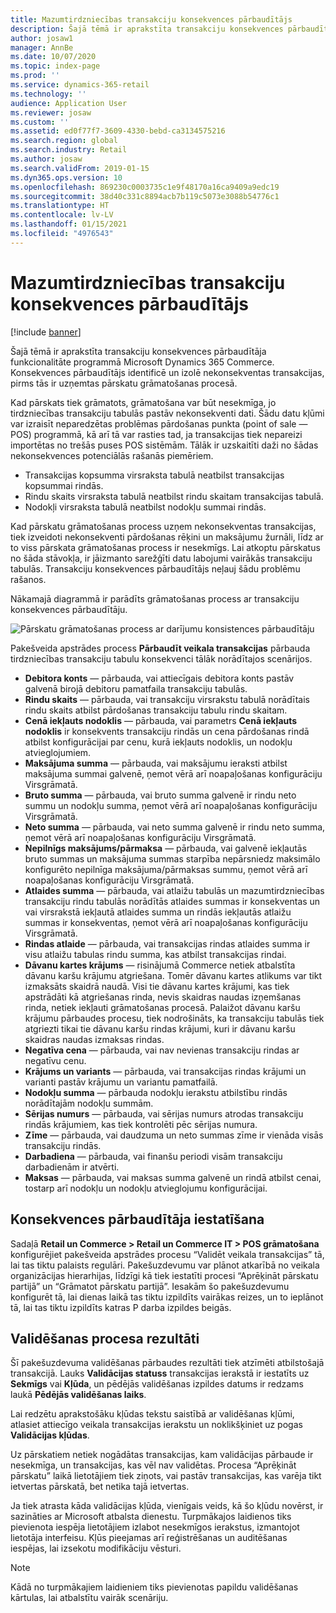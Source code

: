 ```yaml
---
title: Mazumtirdzniecības transakciju konsekvences pārbaudītājs
description: Šajā tēmā ir aprakstīta transakciju konsekvences pārbaudītāja funkcionalitāte programmā Dynamics 365 Commerce.
author: josaw1
manager: AnnBe
ms.date: 10/07/2020
ms.topic: index-page
ms.prod: ''
ms.service: dynamics-365-retail
ms.technology: ''
audience: Application User
ms.reviewer: josaw
ms.custom: ''
ms.assetid: ed0f77f7-3609-4330-bebd-ca3134575216
ms.search.region: global
ms.search.industry: Retail
ms.author: josaw
ms.search.validFrom: 2019-01-15
ms.dyn365.ops.version: 10
ms.openlocfilehash: 869230c0003735c1e9f48170a16ca9409a9edc19
ms.sourcegitcommit: 38d40c331c8894acb7b119c5073e3088b54776c1
ms.translationtype: HT
ms.contentlocale: lv-LV
ms.lasthandoff: 01/15/2021
ms.locfileid: "4976543"
---
```

# <a name="retail-transaction-consistency-checker"></a>Mazumtirdzniecības transakciju konsekvences pārbaudītājs

[!include [banner](includes/banner.md)]

Šajā tēmā ir aprakstīta transakciju konsekvences pārbaudītāja funkcionalitāte programmā Microsoft Dynamics 365 Commerce. Konsekvences pārbaudītājs identificē un izolē nekonsekventas transakcijas, pirms tās ir uzņemtas pārskatu grāmatošanas procesā.

Kad pārskats tiek grāmatots, grāmatošana var būt nesekmīga, jo tirdzniecības transakciju tabulās pastāv nekonsekventi dati. Šādu datu kļūmi var izraisīt neparedzētas problēmas pārdošanas punkta (point of sale — POS) programmā, kā arī tā var rasties tad, ja transakcijas tiek nepareizi importētas no trešās puses POS sistēmām. Tālāk ir uzskaitīti daži no šādas nekonsekvences potenciālās rašanās piemēriem. 

- Transakcijas kopsumma virsraksta tabulā neatbilst transakcijas kopsummai rindās.
- Rindu skaits virsraksta tabulā neatbilst rindu skaitam transakcijas tabulā.
- Nodokļi virsraksta tabulā neatbilst nodokļu summai rindās. 

Kad pārskatu grāmatošanas process uzņem nekonsekventas transakcijas, tiek izveidoti nekonsekventi pārdošanas rēķini un maksājumu žurnāli, līdz ar to viss pārskata grāmatošanas process ir nesekmīgs. Lai atkoptu pārskatus no šāda stāvokļa, ir jāizmanto sarežģīti datu labojumi vairākās transakciju tabulās. Transakciju konsekvences pārbaudītājs neļauj šādu problēmu rašanos.

Nākamajā diagrammā ir parādīts grāmatošanas process ar transakciju konsekvences pārbaudītāju.

![Pārskatu grāmatošanas process ar darījumu konsistences pārbaudītāju](./media/validchecker.png "Pārskatu grāmatošanas process ar mazumtirdzniecības transakciju konsekvences pārbaudītāju")

Pakešveida apstrādes process **Pārbaudīt veikala transakcijas** pārbauda tirdzniecības transakciju tabulu konsekvenci tālāk norādītajos scenārijos.

- **Debitora konts** — pārbauda, vai attiecīgais debitora konts pastāv galvenā birojā debitoru pamatfaila transakciju tabulās.
- **Rindu skaits** — pārbauda, vai transakciju virsrakstu tabulā norādītais rindu skaits atbilst pārdošanas transakciju tabulu rindu skaitam.
- **Cenā iekļauts nodoklis** — pārbauda, vai parametrs **Cenā iekļauts nodoklis** ir konsekvents transakciju rindās un cena pārdošanas rindā atbilst konfigurācijai par cenu, kurā iekļauts nodoklis, un nodokļu atvieglojumiem.
- **Maksājuma summa** — pārbauda, vai maksājumu ieraksti atbilst maksājuma summai galvenē, ņemot vērā arī noapaļošanas konfigurāciju Virsgrāmatā.
- **Bruto summa** — pārbauda, vai bruto summa galvenē ir rindu neto summu un nodokļu summa, ņemot vērā arī noapaļošanas konfigurāciju Virsgrāmatā.
- **Neto summa** — pārbauda, vai neto summa galvenē ir rindu neto summa, ņemot vērā arī noapaļošanas konfigurāciju Virsgrāmatā.
- **Nepilnīgs maksājums/pārmaksa** — pārbauda, vai galvenē iekļautās bruto summas un maksājuma summas starpība nepārsniedz maksimālo konfigurēto nepilnīga maksājuma/pārmaksas summu, ņemot vērā arī noapaļošanas konfigurāciju Virsgrāmatā.
- **Atlaides summa** — pārbauda, vai atlaižu tabulās un mazumtirdzniecības transakciju rindu tabulās norādītās atlaides summas ir konsekventas un vai virsrakstā iekļautā atlaides summa un rindās iekļautās atlaižu summas ir konsekventas, ņemot vērā arī noapaļošanas konfigurāciju Virsgrāmatā.
- **Rindas atlaide** — pārbauda, vai transakcijas rindas atlaides summa ir visu atlaižu tabulas rindu summa, kas atbilst transakcijas rindai.
- **Dāvanu kartes krājums** — risinājumā Commerce netiek atbalstīta dāvanu karšu krājumu atgriešana. Tomēr dāvanu kartes atlikums var tikt izmaksāts skaidrā naudā. Visi tie dāvanu kartes krājumi, kas tiek apstrādāti kā atgriešanas rinda, nevis skaidras naudas izņemšanas rinda, netiek iekļauti grāmatošanas procesā. Palaižot dāvanu karšu krājumu pārbaudes procesu, tiek nodrošināts, ka transakciju tabulās tiek atgriezti tikai tie dāvanu karšu rindas krājumi, kuri ir dāvanu karšu skaidras naudas izmaksas rindas.
- **Negatīva cena** — pārbauda, vai nav nevienas transakciju rindas ar negatīvu cenu.
- **Krājums un variants** — pārbauda, vai transakcijas rindas krājumi un varianti pastāv krājumu un variantu pamatfailā.
- **Nodokļu summa** — pārbauda nodokļu ierakstu atbilstību rindās norādītajām nodokļu summām.
- **Sērijas numurs** — pārbauda, vai sērijas numurs atrodas transakciju rindās krājumiem, kas tiek kontrolēti pēc sērijas numura.
- **Zīme** — pārbauda, vai daudzuma un neto summas zīme ir vienāda visās transakciju rindās.
- **Darbadiena** — pārbauda, vai finanšu periodi visām transakciju darbadienām ir atvērti.
- **Maksas** — pārbauda, vai maksas summa galvenē un rindā atbilst cenai, tostarp arī nodokļu un nodokļu atvieglojumu konfigurācijai.

## <a name="set-up-the-consistency-checker"></a>Konsekvences pārbaudītāja iestatīšana

Sadaļā **Retail un Commerce \> Retail un Commerce IT \> POS grāmatošana** konfigurējiet pakešveida apstrādes procesu “Validēt veikala transakcijas” tā, lai tas tiktu palaists regulāri. Pakešuzdevumu var plānot atkarībā no veikala organizācijas hierarhijas, līdzīgi kā tiek iestatīti procesi “Aprēķināt pārskatu partijā” un “Grāmatot pārskatu partijā”. Iesakām šo pakešuzdevumu konfigurēt tā, lai dienas laikā tas tiktu izpildīts vairākas reizes, un to ieplānot tā, lai tas tiktu izpildīts katras P darba izpildes beigās.

## <a name="results-of-validation-process"></a>Validēšanas procesa rezultāti

Šī pakešuzdevuma validēšanas pārbaudes rezultāti tiek atzīmēti atbilstošajā transakcijā. Lauks **Validācijas statuss** transakcijas ierakstā ir iestatīts uz **Sekmīgs** vai **Kļūda**, un pēdējās validēšanas izpildes datums ir redzams laukā **Pēdējās validēšanas laiks**.

Lai redzētu aprakstošāku kļūdas tekstu saistībā ar validēšanas kļūmi, atlasiet attiecīgo veikala transakcijas ierakstu un noklikšķiniet uz pogas **Validācijas kļūdas**.

Uz pārskatiem netiek nogādātas transakcijas, kam validācijas pārbaude ir nesekmīga, un transakcijas, kas vēl nav validētas. Procesa “Aprēķināt pārskatu” laikā lietotājiem tiek ziņots, vai pastāv transakcijas, kas varēja tikt ietvertas pārskatā, bet netika tajā ietvertas.

Ja tiek atrasta kāda validācijas kļūda, vienīgais veids, kā šo kļūdu novērst, ir sazināties ar Microsoft atbalsta dienestu. Turpmākajos laidienos tiks pievienota iespēja lietotājiem izlabot nesekmīgos ierakstus, izmantojot lietotāja interfeisu. Kļūs pieejamas arī reģistrēšanas un auditēšanas iespējas, lai izsekotu modifikāciju vēsturi.

> [!NOTE]
> Kādā no turpmākajiem laidieniem tiks pievienotas papildu validēšanas kārtulas, lai atbalstītu vairāk scenāriju.
